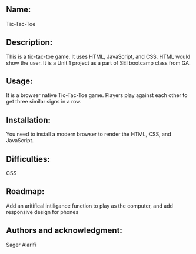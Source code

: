 ## Name:

Tic-Tac-Toe

## Description:

This is a tic-tac-toe game. It uses HTML, JavaScript, and CSS. HTML would show the user. It is a Unit 1 project as a part of SEI bootcamp class from GA.

## Usage:

It is a browser native Tic-Tac-Toe game. Players play against each other to get three similar signs in a row.

## Installation:

You need to install a modern browser to render the HTML, CSS, and JavaScript.

## Difficulties:

CSS

## Roadmap:

Add an aritifical intiligance function to play as the computer, and add responsive design for phones

## Authors and acknowledgment:

Sager Alarifi
